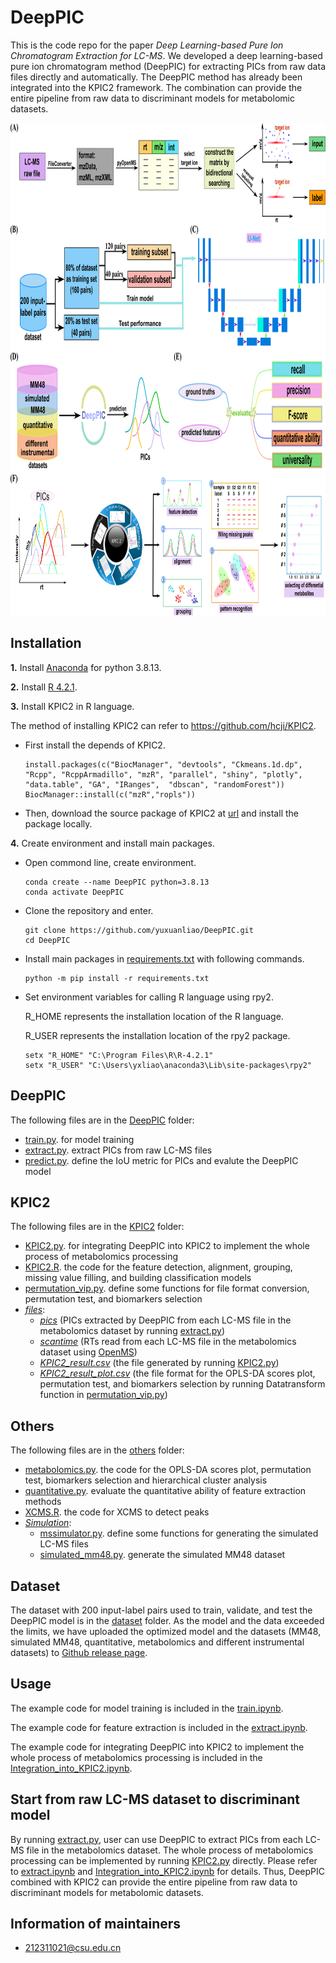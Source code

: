 # DeepPIC
This is the code repo for the paper *Deep Learning-based Pure Ion Chromatogram Extraction for LC-MS*. We developed a deep learning-based pure ion chromatogram method (DeepPIC) for extracting PICs from raw data files directly and automatically. The DeepPIC method has already been integrated into the KPIC2 framework. The combination can provide the entire pipeline from raw data to discriminant models for metabolomic datasets.

<div align="center">
<img src="https://github.com/yuxuanliao/DeepPIC/blob/main/Workflow of the DeepPIC method.png" width=917 height=788 />
</div>

## Installation
**1.** Install [Anaconda](https://www.anaconda.com) for python 3.8.13.

**2.** Install [R 4.2.1](https://mirrors.tuna.tsinghua.edu.cn/CRAN).

**3.** Install KPIC2 in R language.

The method of installing KPIC2 can refer to https://github.com/hcji/KPIC2.
- First install the depends of KPIC2.
	```shell
  install.packages(c("BiocManager", "devtools", "Ckmeans.1d.dp", "Rcpp", "RcppArmadillo", "mzR", "parallel", "shiny", "plotly", "data.table", "GA", "IRanges",  "dbscan", "randomForest"))
  BiocManager::install(c("mzR","ropls"))
	```
- Then, download the source package of KPIC2 at [url](https://github.com/hcji/KPIC2/releases) and install the package locally.

**4.** Create environment and install main packages.

- Open commond line, create environment.
	```shell
  conda create --name DeepPIC python=3.8.13
  conda activate DeepPIC
	```
- Clone the repository and enter.
	```shell
  git clone https://github.com/yuxuanliao/DeepPIC.git
  cd DeepPIC
	```
- Install main packages in [requirements.txt](https://github.com/yuxuanliao/DeepPIC/blob/main/requirements.txt) with following commands.
  ```shell
  python -m pip install -r requirements.txt
	```
- Set environment variables for calling R language using rpy2.

  R_HOME represents the installation location of the R language.
  
  R_USER represents the installation location of the rpy2 package.
  ```shell
  setx "R_HOME" "C:\Program Files\R\R-4.2.1"
  setx "R_USER" "C:\Users\yxliao\anaconda3\Lib\site-packages\rpy2"
	```

## DeepPIC
The following files are in the [DeepPIC](DeepPIC) folder:
- [train.py](DeepPIC/train.py). for model training
- [extract.py](DeepPIC/extract.py). extract PICs from raw LC-MS files
- [predict.py](DeepPIC/predict.py). define the IoU metric for PICs and evalute the DeepPIC model

## KPIC2
The following files are in the [KPIC2](KPIC2) folder:
- [KPIC2.py](KPIC2/KPIC2.py). for integrating DeepPIC into KPIC2 to implement the whole process of metabolomics processing
- [KPIC2.R](KPIC2/KPIC2.R). the code for the feature detection, alignment, grouping, missing value filling, and building classification models
- [permutation_vip.py](KPIC2/permutation_vip.py). define some functions for file format conversion, permutation test, and biomarkers selection
- *[files](KPIC2/files)*:
    - *[pics](KPIC2/files/pics)* (PICs extracted by DeepPIC from each LC-MS file in the metabolomics dataset by running [extract.py](DeepPIC/extract.py))
    - *[scantime](KPIC2/files/scantime)* (RTs read from each LC-MS file in the metabolomics dataset using [OpenMS](https://github.com/OpenMS/OpenMS/releases))
    - *[KPIC2_result.csv](KPIC2/files/KPIC2_result.csv)* (the file generated by running [KPIC2.py](KPIC2/KPIC2.py))
    - *[KPIC2_result_plot.csv](KPIC2/files/KPIC2_result_plot.csv)* (the file format for the OPLS-DA scores plot, permutation test, and biomarkers selection by running Datatransform function in [permutation_vip.py](KPIC2/permutation_vip.py))
    
## Others
The following files are in the [others](others) folder:
- [metabolomics.py](others/metabolomics.py). the code for the OPLS-DA scores plot, permutation test, biomarkers selection and hierarchical cluster analysis
- [quantitative.py](others/quantitative.py). evaluate the quantitative ability of feature extraction methods
- [XCMS.R](others/XCMS.R). the code for XCMS to detect peaks
- *[Simulation](others/Simulation)*:
    - [mssimulator.py](others/Simulation/mssimulator.py). define some functions for generating the simulated LC-MS files
    - [simulated_mm48.py](others/Simulation/simulated_mm48.py). generate the simulated MM48 dataset
    
## Dataset
The dataset with 200 input-label pairs used to train, validate, and test the DeepPIC model is in the [dataset](dataset) folder. As the model and the data exceeded the limits, we have uploaded the optimized model and the datasets (MM48, simulated MM48, quantitative, metabolomics and different instrumental datasets) to [Github release page](https://github.com/yuxuanliao/DeepPIC/releases).

## Usage
The example code for model training is included in the [train.ipynb](train.ipynb).

The example code for feature extraction is included in the [extract.ipynb](extract.ipynb).

The example code for integrating DeepPIC into KPIC2 to implement the whole process of metabolomics processing is included in the [Integration_into_KPIC2.ipynb](Integration_into_KPIC2.ipynb).

## Start from raw LC-MS dataset to discriminant model
By running [extract.py](DeepPIC/extract.py), user can use DeepPIC to extract PICs from each LC-MS file in the metabolomics dataset. The whole process of metabolomics processing can be implemented by running [KPIC2.py](KPIC2/KPIC2.py) directly. Please refer to [extract.ipynb](extract.ipynb) and [Integration_into_KPIC2.ipynb](Integration_into_KPIC2.ipynb) for details. Thus, DeepPIC combined with KPIC2 can provide the entire pipeline from raw data to discriminant models for metabolomic datasets.

## Information of maintainers
- 212311021@csu.edu.cn
